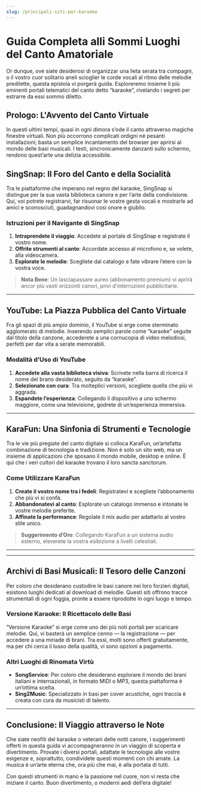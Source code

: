```yaml
---
slug: /principali-siti-per-karaoke
---
```


# Guida Completa alli Sommi Luoghi del Canto Amatoriale

Or dunque, ove siate desiderosi di organizzar una lieta serata tra compagni, o il vostro cuor solitario aneli scioglier le corde vocali al ritmo delle melodie predilette, questa epistola vi porgerà guida. Esploreremo insieme li più eminenti portali telematici del canto detto “karaoke”, rivelando i segreti per estrarre da essi sommo diletto.

## Prologo: L'Avvento del Canto Virtuale

In questi ultimi tempi, quasi in ogni dimora s’ode il canto attraverso magiche finestre virtuali. Non più occorrono complicati ordigni né pesanti installazioni; basta un semplice incantamento del browser per aprirsi al mondo delle basi musicali. I testi, sincronicamente danzanti sullo schermo, rendono quest’arte una delizia accessibile.

## **SingSnap**: Il Foro del Canto e della Socialità

Tra le piattaforme che imperano nel regno del karaoke, SingSnap si distingue per la sua vasta biblioteca canora e per l’arte della condivisione. Qui, voi potrete registrarvi, far risuonar le vostre gesta vocali e mostrarle ad amici e sconosciuti, guadagnandovi così onore e giubilo.

### Istruzioni per il Navigante di SingSnap
1. **Intraprendete il viaggio**: Accedete al portale di SingSnap e registrate il vostro nome.
2. **Offrite strumenti al canto**: Accordate accesso al microfono e, se volete, alla videocamera.
3. **Esplorate le melodie**: Scegliete dal catalogo e fate vibrare l’etere con la vostra voce.

> **Nota Bene**: Un lasciapassare aureo (abbonamento premium) vi aprirà ancor più vasti orizzonti canori, privi d'interruzioni pubblicitarie.

---

## **YouTube**: La Piazza Pubblica del Canto Virtuale

Fra gli spazi di più ampio dominio, il YouTube si erge come sterminato agglomerato di melodie. Inserendo semplici parole come “karaoke” seguite dal titolo della canzone, accederete a una cornucopia di video melodiosi, perfetti per dar vita a serate memorabili.

### Modalità d’Uso di YouTube
1. **Accedete alla vasta biblioteca visiva**: Scrivete nella barra di ricerca il nome del brano desiderato, seguito da “karaoke”.
2. **Selezionate con cura**: Tra molteplici versioni, scegliete quella che più vi aggrada.
3. **Espandete l’esperienza**: Collegando il dispositivo a uno schermo maggiore, come una televisione, godrete di un’esperienza immersiva.

---

## **KaraFun**: Una Sinfonia di Strumenti e Tecnologie

Tra le vie più pregiate del canto digitale si colloca KaraFun, un’artefatta combinazione di tecnologia e tradizione. Non è solo un sito web, ma un insieme di applicazioni che sposano il mondo mobile, desktop e online. È qui che i veri cultori del karaoke trovano il loro sancta sanctorum.

### Come Utilizzare KaraFun
1. **Create il vostro nome tra i fedeli**: Registratevi e scegliete l’abbonamento che più vi si confà.
2. **Abbandonatevi al canto**: Esplorate un catalogo immenso e intonate le vostre melodie preferite.
3. **Affinate la performance**: Regolate il mix audio per adattarlo al vostro stile unico.

> **Suggerimento d’Oro**: Collegando KaraFun a un sistema audio esterno, eleverete la vostra esibizione a livelli celestiali.

---


---

## Archivi di Basi Musicali: Il Tesoro delle Canzoni

Per coloro che desiderano custodire le basi canore nei loro forzieri digitali, esistono luoghi dedicati al download di melodie. Questi siti offrono tracce strumentali di ogni foggia, pronte a essere riprodotte in ogni luogo e tempo.

### **Versione Karaoke**: Il Ricettacolo delle Basi

“Versione Karaoke” si erge come uno dei più noti portali per scaricare melodie. Qui, vi basterà un semplice cenno — la registrazione — per accedere a una miriade di brani. Tra essi, molti sono offerti gratuitamente, ma per chi cerca il lusso della qualità, vi sono opzioni a pagamento.

### Altri Luoghi di Rinomata Virtù
- **SongService**: Per coloro che desiderano esplorare il mondo dei brani italiani e internazionali, in formato MIDI o MP3, questa piattaforma è un’ottima scelta.
- **Sing2Music**: Specializzato in basi per cover acustiche, ogni traccia è creata con cura da musicisti di talento.

---

## Conclusione: Il Viaggio attraverso le Note

Che siate neofiti del karaoke o veterani delle notti canore, i suggerimenti offerti in questa guida vi accompagneranno in un viaggio di scoperta e divertimento. Provate i diversi portali, adattate le tecnologie alle vostre esigenze e, soprattutto, condividete questi momenti con chi amate. La musica è un’arte eterna che, ora più che mai, è alla portata di tutti.

Con questi strumenti in mano e la passione nel cuore, non vi resta che iniziare il canto. Buon divertimento, o moderni aedi dell’era digitale!
